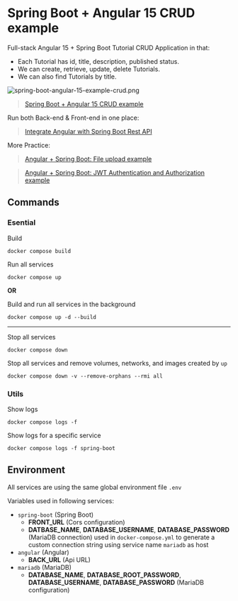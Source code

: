 # Spring Boot + Angular 15 CRUD example

Full-stack Angular 15 + Spring Boot Tutorial CRUD Application in that:

-   Each Tutorial has id, title, description, published status.
-   We can create, retrieve, update, delete Tutorials.
-   We can also find Tutorials by title.

![spring-boot-angular-15-example-crud.png](spring-boot-angular-15-example-crud.png)

> [Spring Boot + Angular 15 CRUD example](https://www.bezkoder.com/spring-boot-angular-15-crud/)

Run both Back-end & Front-end in one place:

> [Integrate Angular with Spring Boot Rest API](https://www.bezkoder.com/integrate-angular-spring-boot/)

More Practice:

> [Angular + Spring Boot: File upload example](https://www.bezkoder.com/angular-15-spring-boot-file-upload/)

> [Angular + Spring Boot: JWT Authentication and Authorization example](https://www.bezkoder.com/angular-15-spring-boot-jwt-auth/)

## Commands

### Esential

Build

```shell
docker compose build
```

Run all services

```shell
docker compose up
```

**OR**

Build and run all services in the background

```shell
docker compose up -d --build
```

---

Stop all services

```shell
docker compose down
```

Stop all services and remove volumes, networks, and images created by `up`

```shell
docker compose down -v --remove-orphans --rmi all
```

### Utils

Show logs

```shell
docker compose logs -f
```

Show logs for a specific service

```shell
docker compose logs -f spring-boot
```

## Environment

All services are using the same global environment file `.env`

Variables used in following services:

-   `spring-boot` (Spring Boot)
    -   **FRONT_URL** (Cors configuration)
    -   **DATBASE_NAME**, **DATABASE_USERNAME**, **DATABASE_PASSWORD** (MariaDB connection) used in `docker-compose.yml` to generate a custom connection string using service name `mariadb` as host
-   `angular` (Angular)
    -   **BACK_URL** (Api URL)
-   `mariadb` (MariaDB)
    -   **DATABASE_NAME**, **DATABASE_ROOT_PASSWORD**, **DATABASE_USERNAME**, **DATABASE_PASSWORD** (MariaDB configuration)
